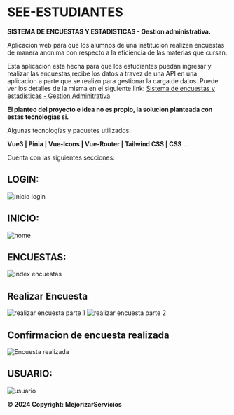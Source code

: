 # SEE-ESTUDIANTES

**SISTEMA DE ENCUESTAS Y ESTADISTICAS - Gestion administrativa.**

Aplicacion web para que los alumnos de una institucion realizen encuestas de manera anonima con respecto a la eficiencia de las materias que cursan.

Esta aplicacion esta hecha para que los estudiantes puedan ingresar y realizar las encuestas,recibe los datos a travez de una API en una aplicacion a parte que se realizo para gestionar la carga de datos.
Puede ver los detalles de la misma en el siguiente link: [Sistema de encuestas y estadisticas - Gestion Adminitrativa ](https://github.com/Belen-Sosa/SeeLaravelVueAdmin)

**El planteo del proyecto e idea no es propio, la solucion planteada con estas tecnologías si.**

Algunas tecnologías y paquetes utilizados:

**Vue3 | Pinia | Vue-Icons | Vue-Router | Tailwind CSS | CSS ...**


Cuenta con las siguientes secciones:


## LOGIN:

![inicio login ](https://github.com/Belen-Sosa/SeeLaravelVueStudents/blob/main/imgs-git/login.JPG)

## INICIO:

![home ](https://github.com/Belen-Sosa/SeeLaravelVueStudents/blob/main/imgs-git/home.JPG)


## ENCUESTAS:
![index encuestas](https://github.com/Belen-Sosa/SeeLaravelVueStudents/blob/main/imgs-git/index-encuestas.JPG)

## Realizar Encuesta

![realizar encuesta parte 1](https://github.com/Belen-Sosa/SeeLaravelVueStudents/blob/main/imgs-git/realizar-encuesta.JPG)
![realizar encuesta parte 2](https://github.com/Belen-Sosa/SeeLaravelVueStudents/blob/main/imgs-git/realizar-encuesta-2.JPG)

## Confirmacion de encuesta realizada
![Encuesta realizada](https://github.com/Belen-Sosa/SeeLaravelVueStudents/blob/main/imgs-git/encuesta-realizada.JPG)
## USUARIO:

![usuario](https://github.com/Belen-Sosa/SeeLaravelVueStudents/blob/main/imgs-git/index-usuario.JPG)




**© 2024 Copyright: MejorizarServicios**
